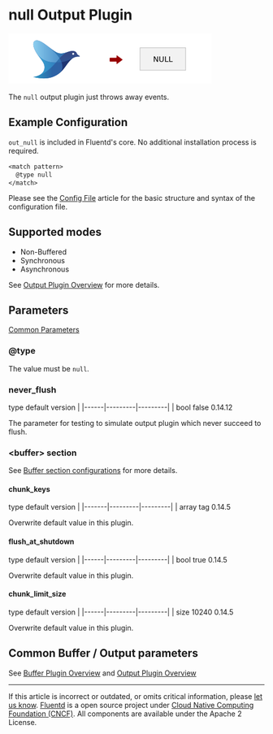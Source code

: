 # null Output Plugin

![](/images/plugins/output/null.png)

The `null` output plugin just throws away events.


## Example Configuration

`out_null` is included in Fluentd's core. No additional installation
process is required.

``` {.CodeRay}
<match pattern>
  @type null
</match>
```

Please see the [Config File](/configuration/config-file.md) article for the basic
structure and syntax of the configuration file.


## Supported modes

-   Non-Buffered
-   Synchronous
-   Asynchronous

See [Output Plugin Overview](/plugins/output/README.md) for more details.


## Parameters

[Common Parameters](/configuration/plugin-common-parameters.md)

### @type

The value must be `null`.


### never\_flush

   type   default   version	|
|------|---------|---------|
|	   bool    false    0.14.12

The parameter for testing to simulate output plugin which never succeed
to flush.

### &lt;buffer&gt; section

See [Buffer section configurations](/configuration/buffer-section.md) for more details.

#### chunk\_keys

   type    default   version	|
|-------|---------|---------|
|	   array     tag     0.14.5

Overwrite default value in this plugin.

#### flush\_at\_shutdown

   type   default   version	|
|------|---------|---------|
|	   bool    true     0.14.5

Overwrite default value in this plugin.

#### chunk\_limit\_size

   type   default   version	|
|------|---------|---------|
|	   size    10240    0.14.5

Overwrite default value in this plugin.


## Common Buffer / Output parameters

See [Buffer Plugin Overview](/plugins/buffer/README.md) and [Output Plugin Overview](/plugins/output/README.md)


------------------------------------------------------------------------

If this article is incorrect or outdated, or omits critical information, please [let us know](https://github.com/fluent/fluentd-docs/issues?state=open).
[Fluentd](http://www.fluentd.org/) is a open source project under [Cloud Native Computing Foundation (CNCF)](https://cncf.io/). All components are available under the Apache 2 License.
